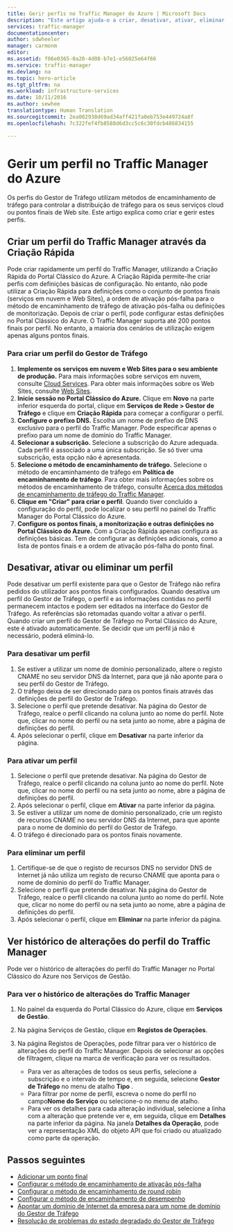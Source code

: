 ```yaml
---
title: Gerir perfis no Traffic Manager do Azure | Microsoft Docs
description: "Este artigo ajuda-o a criar, desativar, ativar, eliminar e ver o histórico de um perfil do Gestor de Tráfego do Azure."
services: traffic-manager
documentationcenter: 
author: sdwheeler
manager: carmonm
editor: 
ms.assetid: f06e0365-0a20-4d08-b7e1-e56025e64f66
ms.service: traffic-manager
ms.devlang: na
ms.topic: hero-article
ms.tgt_pltfrm: na
ms.workload: infrastructure-services
ms.date: 10/11/2016
ms.author: sewhee
translationtype: Human Translation
ms.sourcegitcommit: 2ea002938d69ad34aff421fa0eb753e449724a8f
ms.openlocfilehash: 7c322fef4fb8588d6d3cc5c6c30fdcb486834155

---
```


# <a name="manage-an-azure-traffic-manager-profile"></a>Gerir um perfil no Traffic Manager do Azure

Os perfis do Gestor de Tráfego utilizam métodos de encaminhamento de tráfego para controlar a distribuição de tráfego para os seus serviços cloud ou pontos finais de Web site. Este artigo explica como criar e gerir estes perfis.

## <a name="create-a-traffic-manager-profile-using-quick-create"></a>Criar um perfil do Traffic Manager através da Criação Rápida

Pode criar rapidamente um perfil do Traffic Manager, utilizando a Criação Rápida do Portal Clássico do Azure. A Criação Rápida permite-lhe criar perfis com definições básicas de configuração. No entanto, não pode utilizar a Criação Rápida para definições como o conjunto de pontos finais (serviços em nuvem e Web Sites), a ordem de ativação pós-falha para o método de encaminhamento de tráfego de ativação pós-falha ou definições de monitorização. Depois de criar o perfil, pode configurar estas definições no Portal Clássico do Azure. O Traffic Manager suporta até 200 pontos finais por perfil. No entanto, a maioria dos cenários de utilização exigem apenas alguns pontos finais.

### <a name="to-create-a-traffic-manager-profile"></a>Para criar um perfil do Gestor de Tráfego

1. **Implemente os serviços em nuvem e Web Sites para o seu ambiente de produção.** Para mais informações sobre serviços em nuvem, consulte [Cloud Services](http://go.microsoft.com/fwlink/p/?LinkId=314074). Para obter mais informações sobre os Web Sites, consulte [Web Sites](http://go.microsoft.com/fwlink/p/?LinkId=393327).
2. **Inicie sessão no Portal Clássico do Azure.** Clique em **Novo** na parte inferior esquerda do portal, clique em **Serviços de Rede > Gestor de Tráfego** e clique em **Criação Rápida** para começar a configurar o perfil.
3. **Configure o prefixo DNS.** Escolha um nome de prefixo de DNS exclusivo para o perfil do Traffic Manager. Pode especificar apenas o prefixo para um nome de domínio do Traffic Manager.
4. **Selecionar a subscrição.** Selecione a subscrição do Azure adequada. Cada perfil é associado a uma única subscrição. Se só tiver uma subscrição, esta opção não é apresentada.
5. **Selecione o método de encaminhamento de tráfego.** Selecione o método de encaminhamento de tráfego em **Política de encaminhamento de tráfego**. Para obter mais informações sobre os métodos de encaminhamento de tráfego, consulte [Acerca dos métodos de encaminhamento de tráfego do Traffic Manager](traffic-manager-routing-methods.md).
6. **Clique em "Criar" para criar o perfil**. Quando tiver concluído a configuração do perfil, pode localizar o seu perfil no painel do Traffic Manager do Portal Clássico do Azure.
7. **Configure os pontos finais, a monitorização e outras definições no Portal Clássico do Azure.** Com a Criação Rápida apenas configura as definições básicas. Tem de configurar as definições adicionais, como a lista de pontos finais e a ordem de ativação pós-falha do ponto final.

## <a name="disable-enable-or-delete-a-profile"></a>Desativar, ativar ou eliminar um perfil

Pode desativar um perfil existente para que o Gestor de Tráfego não refira pedidos do utilizador aos pontos finais configurados. Quando desativa um perfil do Gestor de Tráfego, o perfil e as informações contidas no perfil permanecem intactos e podem ser editados na interface do Gestor de Tráfego.  As referências são retomadas quando voltar a ativar o perfil. Quando criar um perfil do Gestor de Tráfego no Portal Clássico do Azure, este é ativado automaticamente. Se decidir que um perfil já não é necessário, poderá eliminá-lo.

### <a name="to-disable-a-profile"></a>Para desativar um perfil

1. Se estiver a utilizar um nome de domínio personalizado, altere o registo CNAME no seu servidor DNS da Internet, para que já não aponte para o seu perfil do Gestor de Tráfego.
2. O tráfego deixa de ser direcionado para os pontos finais através das definições de perfil do Gestor de Tráfego.
3. Selecione o perfil que pretende desativar. Na página do Gestor de Tráfego, realce o perfil clicando na coluna junto ao nome do perfil. Note que, clicar no nome do perfil ou na seta junto ao nome, abre a página de definições do perfil.
4. Após selecionar o perfil, clique em **Desativar** na parte inferior da página.

### <a name="to-enable-a-profile"></a>Para ativar um perfil

1. Selecione o perfil que pretende desativar. Na página do Gestor de Tráfego, realce o perfil clicando na coluna junto ao nome do perfil. Note que, clicar no nome do perfil ou na seta junto ao nome, abre a página de definições do perfil.
2. Após selecionar o perfil, clique em **Ativar** na parte inferior da página.
3. Se estiver a utilizar um nome de domínio personalizado, crie um registo de recursos CNAME no seu servidor DNS da Internet, para que aponte para o nome de domínio do perfil do Gestor de Tráfego.
4. O tráfego é direcionado para os pontos finais novamente.

### <a name="to-delete-a-profile"></a>Para eliminar um perfil

1. Certifique-se de que o registo de recursos DNS no servidor DNS de Internet já não utiliza um registo de recurso CNAME que aponta para o nome de domínio do perfil do Traffic Manager.
2. Selecione o perfil que pretende desativar. Na página do Gestor de Tráfego, realce o perfil clicando na coluna junto ao nome do perfil. Note que, clicar no nome do perfil ou na seta junto ao nome, abre a página de definições do perfil.
3. Após selecionar o perfil, clique em **Eliminar** na parte inferior da página.

## <a name="view-traffic-manager-profile-change-history"></a>Ver histórico de alterações do perfil do Traffic Manager

Pode ver o histórico de alterações do perfil do Traffic Manager no Portal Clássico do Azure nos Serviços de Gestão.

### <a name="to-view-your-traffic-manager-change-history"></a>Para ver o histórico de alterações do Traffic Manager

1. No painel da esquerda do Portal Clássico do Azure, clique em **Serviços de Gestão**.
2. Na página Serviços de Gestão, clique em **Registos de Operações**.
3. Na página Registos de Operações, pode filtrar para ver o histórico de alterações do perfil do Traffic Manager. Depois de selecionar as opções de filtragem, clique na marca de verificação para ver os resultados.

   * Para ver as alterações de todos os seus perfis, selecione a subscrição e o intervalo de tempo e, em seguida, selecione **Gestor de Tráfego** no menu de atalho **Tipo** .
   * Para filtrar por nome de perfil, escreva o nome do perfil no campo**Nome do Serviço** ou selecione-o no menu de atalho.
   * Para ver os detalhes para cada alteração individual, selecione a linha com a alteração que pretende ver e, em seguida, clique em **Detalhes** na parte inferior da página. Na janela **Detalhes da Operação**, pode ver a representação XML do objeto API que foi criado ou atualizado como parte da operação.

## <a name="next-steps"></a>Passos seguintes

* [Adicionar um ponto final](traffic-manager-endpoints.md)
* [Configurar o método de encaminhamento de ativação pós-falha](traffic-manager-configure-failover-routing-method.md)
* [Configurar o método de encaminhamento de round robin](traffic-manager-configure-round-robin-routing-method.md)
* [Configurar o método de encaminhamento de desempenho](traffic-manager-configure-performance-routing-method.md)
* [Apontar um domínio de Internet da empresa para um nome de domínio do Gestor de Tráfego](traffic-manager-point-internet-domain.md)
* [Resolução de problemas do estado degradado do Gestor de Tráfego](traffic-manager-troubleshooting-degraded.md)



<!--HONumber=Nov16_HO2-->


